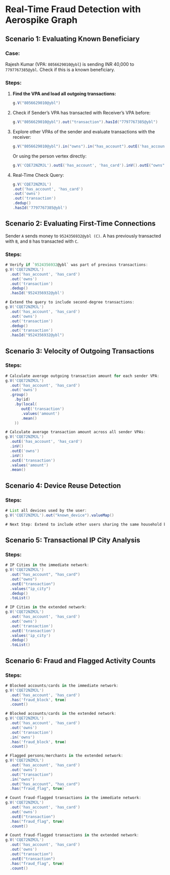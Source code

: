 # Real-Time Fraud Detection with Aerospike Graph

## Scenario 1: Evaluating Known Beneficiary
### Case:
Rajesh Kumar (VPA: `8056629010@ybl`) is sending INR 40,000 to `7797767385@ybl`. Check if this is a known beneficiary.

### Steps:
1. **Find the VPA and load all outgoing transactions:**
   ```groovy
   g.V("8056629010@ybl")
2. Check if Sender’s VPA has transacted with Receiver’s VPA before:
   ```groovy
   g.V("8056629010@ybl").out("transaction").hasId("7797767385@ybl")
3. Explore other VPAs of the sender and evaluate transactions with the receiver:
   ```groovy
   g.V("8056629010@ybl").in("owns").in("has_account").outE('has_account', 'has_card').inV().outE("owns").inV().outE("transaction").inV().path()
   ```
   Or using the person vertex directly:
   ```groovy
   g.V('CQE72NZMJL').outE('has_account', 'has_card').inV().outE("owns").inV().outE("transaction").inV().path()
   ```
4. Real-Time Check Query:
   ```groovy
   g.V('CQE72NZMJL')
   .out('has_account', 'has_card')
   .out('owns')
   .out('transaction')
   .dedup()
   .hasId('7797767385@ybl')

## Scenario 2: Evaluating First-Time Connections
Sender `A` sends money to `9524356932@ybl (C)`. A has previously transacted with `B`, and `B` has transacted with `C`.

### Steps:
```groovy
# Verify if `9524356932@ybl` was part of previous transactions:
g.V('CQE72NZMJL')
  .out('has_account', 'has_card')
  .out('owns')
  .out('transaction')
  .dedup()
  .hasId('9524356932@ybl')

# Extend the query to include second-degree transactions:
g.V('CQE72NZMJL')
  .out('has_account', 'has_card')
  .out('owns')
  .out('transaction')
  .dedup()
  .out('transaction')
  .hasId("9524356932@ybl")
```
## Scenario 3: Velocity of Outgoing Transactions 
### Steps:
```groovy
# Calculate average outgoing transaction amount for each sender VPA:
g.V('CQE72NZMJL')
  .out('has_account', 'has_card')
  .out('owns')
  .group()
    .by(id)
    .by(local(
       outE('transaction')
       .values('amount')
       .mean()
    ))

# Calculate average transaction amount across all sender VPAs:
g.V('CQE72NZMJL')
  .outE('has_account', 'has_card')
  .inV()
  .outE('owns')
  .inV()
  .outE('transaction')
  .values('amount')
  .mean()
```
## Scenario 4: Device Reuse Detection
### Steps:
```groovy
# List all devices used by the user:
g.V('CQE72NZMJL').out("known_device").valueMap()

# Next Step: Extend to include other users sharing the same household based on additional address data.

```
## Scenario 5: Transactional IP City Analysis
### Steps:
```groovy
# IP Cities in the immediate network:
g.V('CQE72NZMJL')
  .out("has_account", "has_card")
  .out("owns")
  .outE("transaction")
  .values("ip_city")
  .dedup()
  .toList()

# IP Cities in the extended network:
g.V('CQE72NZMJL')
  .out('has_account', 'has_card')
  .out('owns')
  .out('transaction')
  .outE('transaction')
  .values('ip_city')
  .dedup()
  .toList()
```
## Scenario 6: Fraud and Flagged Activity Counts
### Steps:
```groovy
# Blocked accounts/cards in the immediate network:
g.V('CQE72NZMJL')
  .out('has_account', 'has_card')
  .has('fraud_block', true)
  .count()

# Blocked accounts/cards in the extended network:
g.V('CQE72NZMJL')
  .out('has_account', 'has_card')
  .out('owns')
  .out('transaction')
  .in('owns')
  .has('fraud_block', true)
  .count()

# Flagged persons/merchants in the extended network:
g.V('CQE72NZMJL')
  .out('has_account', 'has_card')
  .out('owns')
  .out("transaction")
  .in("owns")
  .out("has_account", "has_card")
  .has("fraud_flag", true)

# Count fraud-flagged transactions in the immediate network:
g.V('CQE72NZMJL')
  .out('has_account', 'has_card')
  .out('owns')
  .outE("transaction")
  .has("fraud_flag", true)
  .count()

# Count fraud-flagged transactions in the extended network:
g.V('CQE72NZMJL')
  .out('has_account', 'has_card')
  .out('owns')
  .out("transaction")
  .outE("transaction")
  .has("fraud_flag", true)
  .count()
